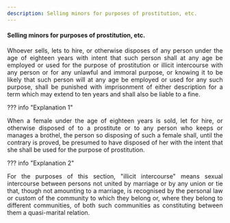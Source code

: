 ```yaml
---
description: Selling minors for purposes of prostitution, etc.
---
```


#### Selling minors for purposes of prostitution, etc.
<div style="text-align: justify">

Whoever sells, lets to hire, or otherwise disposes of any person under the age of eighteen years with intent that such person shall at any age be employed or used for the purpose of prostitution or illicit intercourse with any person or for any unlawful and immoral purpose, or knowing it to be likely that such person will at any age be employed or used for any such purpose, shall be punished with imprisonment of either description for a term which may extend to ten years and shall also be liable to a fine.

</div>

??? info "Explanation 1"
    <div style="text-align: justify"> When a female under the age of eighteen years is sold, let for hire, or otherwise disposed of to a prostitute or to any person who keeps or manages a brothel, the person so disposing of such a female shall, until the contrary is proved, be presumed to have disposed of her with the intent that she shall be used for the purpose of prostitution.

??? info "Explanation 2"
    <div style="text-align: justify"> For the purposes of this section, "illicit intercourse" means sexual intercourse between persons not united by marriage or by any union or tie that, though not amounting to a marriage, is recognised by the personal law or custom of the community to which they belong or, where they belong to different communities, of both such communities as constituting between them a quasi-marital relation.
